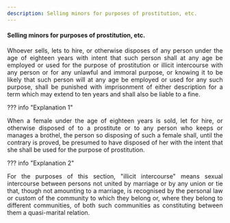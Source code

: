 ```yaml
---
description: Selling minors for purposes of prostitution, etc.
---
```


#### Selling minors for purposes of prostitution, etc.
<div style="text-align: justify">

Whoever sells, lets to hire, or otherwise disposes of any person under the age of eighteen years with intent that such person shall at any age be employed or used for the purpose of prostitution or illicit intercourse with any person or for any unlawful and immoral purpose, or knowing it to be likely that such person will at any age be employed or used for any such purpose, shall be punished with imprisonment of either description for a term which may extend to ten years and shall also be liable to a fine.

</div>

??? info "Explanation 1"
    <div style="text-align: justify"> When a female under the age of eighteen years is sold, let for hire, or otherwise disposed of to a prostitute or to any person who keeps or manages a brothel, the person so disposing of such a female shall, until the contrary is proved, be presumed to have disposed of her with the intent that she shall be used for the purpose of prostitution.

??? info "Explanation 2"
    <div style="text-align: justify"> For the purposes of this section, "illicit intercourse" means sexual intercourse between persons not united by marriage or by any union or tie that, though not amounting to a marriage, is recognised by the personal law or custom of the community to which they belong or, where they belong to different communities, of both such communities as constituting between them a quasi-marital relation.
